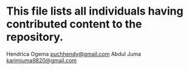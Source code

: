 # This file lists all individuals having contributed content to the repository.

Hendrica Ogema <puchhendy@gmail.com>
Abdul  Juma <karimjuma9820@gmail.com>
